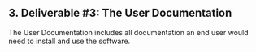 <h2>3. Deliverable #3: The User Documentation</h2>
The User Documentation includes all documentation an end user would need to install and use the software.
